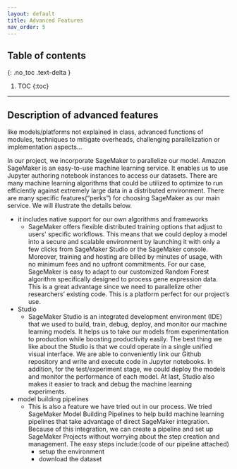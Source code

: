 ```yaml
---
layout: default
title: Advanced Features
nav_order: 5
---
```

## Table of contents
{: .no_toc .text-delta }

1. TOC
{:toc}

---

## Description of advanced features 
like models/platforms not explained in class, advanced functions of modules, techniques to mitigate overheads, challenging parallelization or implementation aspects...

In our project, we incorporate SageMaker to parallelize our model. Amazon SageMaker is an easy-to-use machine learning service. It enables us to use Jupyter authoring notebook instances to access our datasets. There are many machine learning algorithms that could be utilized to optimize to run efficiently against extremely large data in a distributed environment. There are many specific features(“perks”) for choosing SageMaker as our main service. We will illustrate the details below.
* it includes native support for our own algorithms and frameworks
  * SageMaker offers flexible distributed training options that adjust to users' specific workflows. This means that we could deploy a model into a secure and scalable environment by launching it with only a few clicks from SageMaker Studio or the SageMaker console. Moreover, training and hosting are billed by minutes of usage, with no minimum fees and no upfront commitments. For our case, SageMaker is easy to adapt to our customized Random Forest algorithm specifically designed to process gene expression data. This is a great advantage since we need to parallelize other researchers’ existing code. This is a platform perfect for our project’s use.
* Studio
  * SageMaker Studio is an integrated development environment (IDE) that we used to build, train, debug, deploy, and monitor our machine learning models. It helps us to take our models from experimentation to production while boosting productivity easily. The best thing we like about the Studio is that we could operate in a single unified visual interface. We are able to conveniently link our Github repository and write and execute code in Jupyter notebooks. In addition, for the test/experiment stage, we could deploy the models and monitor the performance of each model. At last, Studio also makes it easier to track and debug the machine learning experiments.
* model building pipelines
  * This is also a feature we have tried out in our process. We tried SageMaker Model Building Pipelines to help build machine learning pipelines that take advantage of direct SageMaker integration. Because of this integration, we can create a pipeline and set up SageMaker Projects without worrying about the step creation and management. The easy steps include:(code of our pipeline attached)
    * setup the environment
    * download the dataset
